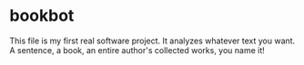 # bookbot
This file is my first real software project. It analyzes whatever text you want. A sentence, a book, an entire author's collected works, you name it! 
